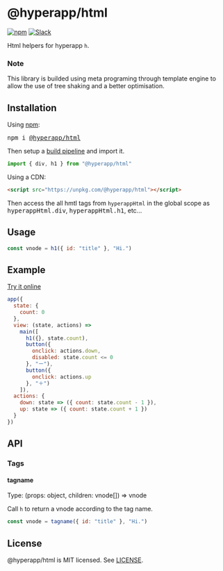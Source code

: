 # @hyperapp/html
[![npm](https://img.shields.io/npm/v/@hyperapp/html.svg)](https://www.npmjs.org/package/@hyperapp/html)
[![Slack](https://hyperappjs.herokuapp.com/badge.svg)](https://hyperappjs.herokuapp.com "Join us")

Html helpers for hyperapp `h`.

### Note
This library is builded using meta programing through template engine to allow the use of tree shaking and a better optimisation.

## Installation

Using [npm](https://npmjs.com):

<pre>
npm i <a href="https://www.npmjs.com/package/@hyperapp/html">@hyperapp/html</a>
</pre>

Then setup a [build pipeline](https://github.com/hyperapp/hyperapp/blob/master/docs/getting-started.md#build-pipeline) and import it.

```jsx
import { div, h1 } from "@hyperapp/html"
```

Using a CDN:

```html
<script src="https://unpkg.com/@hyperapp/html"></script>
```

Then access the all hmtl tags from `hyperappHtml` in the global scope as <samp>hyperappHtml.div</samp>, <samp>hyperappHtml.h1</samp>, etc...

## Usage

```jsx
const vnode = h1({ id: "title" }, "Hi.")
```

## Example

[Try it online](https://codepen.io/anon/pen/yzeQgg?editors=0010)

```jsx
app({
  state: {
    count: 0
  },
  view: (state, actions) =>
    main([
      h1({}, state.count),
      button({
        onclick: actions.down,
        disabled: state.count <= 0
      }, "ー"),
      button({
        onclick: actions.up
      }, "＋")
    ]),
  actions: {
    down: state => ({ count: state.count - 1 }),
    up: state => ({ count: state.count + 1 })
  }
})
```

## API

### Tags
#### tagname

Type: (props: object, children: vnode[]) => vnode

Call `h` to return a vnode according to the tag name.

```jsx
const vnode = tagname({ id: "title" }, "Hi.")
```

## License

@hyperapp/html is MIT licensed. See [LICENSE](LICENSE.md).
